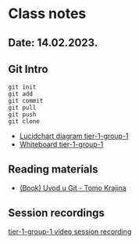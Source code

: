# Class notes
## Date: 14.02.2023.

## Git Intro 

```
git init
git add
git commit 
git pull
git push 
git clone
```
- [Lucidchart diagram tier-1-group-1](files/lucidchart-week-1-tier-1.pdf)
- [Whiteboard tier-1-group-1](files/whiteboard-week-1-tier-1.pdf)

## Reading materials
- [(Book) Uvod u Git - Tomo Krajina](../../books/github_knjiga_tomo_krajina.pdf) 

## Session recordings
[tier-1-group-1 video session recording](https://youtu.be/jNPFe9vdRFI)


